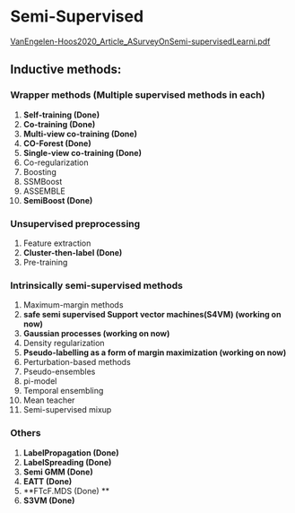 # Semi-Supervised
[VanEngelen-Hoos2020_Article_ASurveyOnSemi-supervisedLearni.pdf](https://github.com/ai-se/Semi-Supervised/files/7339885/VanEngelen-Hoos2020_Article_ASurveyOnSemi-supervisedLearni.pdf)


## Inductive methods:


### Wrapper methods (Multiple supervised methods in each)
1. **Self-training (Done)**
  1. **Co-training (Done)**
  1. **Multi-view co-training (Done)**
  2. **CO-Forest (Done)**
  3. **Single-view co-training (Done)**
  4. Co-regularization
1. Boosting
  1. SSMBoost 
  1. ASSEMBLE
  1. **SemiBoost (Done)**

### Unsupervised preprocessing
1. Feature extraction
2. **Cluster-then-label (Done)**
3. Pre-training

### Intrinsically semi-supervised methods
1. Maximum-margin methods
  1. **safe semi supervised Support vector machines(S4VM) (working on now)**
  2. **Gaussian processes (working on now)**
  3. Density regularization
  4. **Pseudo-labelling as a form of margin maximization (working on now)**
2. Perturbation-based methods
  1. Pseudo-ensembles
  2. pi-model
  3. Temporal ensembling
  4. Mean teacher
  5. Semi-supervised mixup
### Others
  1. **LabelPropagation (Done)**
  2. **LabelSpreading (Done)**
  3. **Semi GMM (Done)**
  4. **EATT (Done)**
  5. **FTcF.MDS (Done) **
  6. **S3VM (Done)**
